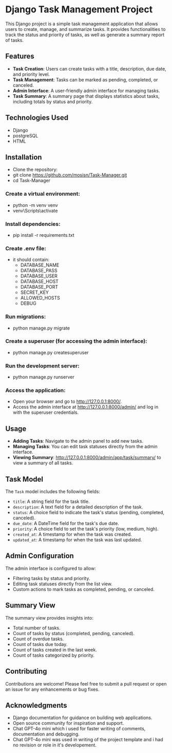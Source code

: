# Django Task Management Project

This Django project is a simple task management application that allows users to create, manage, and summarize tasks. It provides functionalities to track the status and priority of tasks, as well as generate a summary report of tasks.

## Features

- **Task Creation**: Users can create tasks with a title, description, due date, and priority level.
- **Task Management**: Tasks can be marked as pending, completed, or canceled.
- **Admin Interface**: A user-friendly admin interface for managing tasks.
- **Task Summary**: A summary page that displays statistics about tasks, including totals by status and priority.

## Technologies Used

- Django
- postgreSQL
- HTML

## Installation

- Clone the repository:
- git clone https://github.com/mosisn/Task-Manager.git
- cd Task-Manager



### Create a virtual environment:
- python -m venv venv
- venv\Scripts\activate



### Install dependencies:
- pip install -r requirements.txt

### Create .env file:
- it should contain:
  - DATABASE_NAME
  - DATABASE_PASS
  - DATABASE_USER
  - DATABASE_HOST
  - DATABASE_PORT
  - SECRET_KEY
  - ALLOWED_HOSTS
  - DEBUG


### Run migrations:
- python manage.py migrate


### Create a superuser (for accessing the admin interface):
- python manage.py createsuperuser


### Run the development server:
- python manage.py runserver


### Access the application:
- Open your browser and go to http://127.0.0.1:8000/.
- Access the admin interface at http://127.0.0.1:8000/admin/ and log in with the superuser credentials.

## Usage

- **Adding Tasks**: Navigate to the admin panel to add new tasks.
- **Managing Tasks**: You can edit task statuses directly from the admin interface.
- **Viewing Summary**: http://127.0.0.1:8000/admin/app/task/summary/ to view a summary of all tasks.

## Task Model

The `Task` model includes the following fields:

- `title`: A string field for the task title.
- `description`: A text field for a detailed description of the task.
- `status`: A choice field to indicate the task's status (pending, completed, canceled).
- `due_date`: A DateTime field for the task's due date.
- `priority`: A choice field to set the task's priority (low, medium, high).
- `created_at`: A timestamp for when the task was created.
- `updated_at`: A timestamp for when the task was last updated.

## Admin Configuration

The admin interface is configured to allow:

- Filtering tasks by status and priority.
- Editing task statuses directly from the list view.
- Custom actions to mark tasks as completed, pending, or canceled.

## Summary View

The summary view provides insights into:

- Total number of tasks.
- Count of tasks by status (completed, pending, canceled).
- Count of overdue tasks.
- Count of tasks due today.
- Count of tasks created in the last week.
- Count of tasks categorized by priority.

## Contributing

Contributions are welcome! Please feel free to submit a pull request or open an issue for any enhancements or bug fixes.


## Acknowledgments

- Django documentation for guidance on building web applications.
- Open source community for inspiration and support.
- Chat GPT-4o mini which i used for faster writing of comments, documentation and debugging.
- Chat GPT-4o mini was used in writing of the project template and i had no revision or role in it's developement. 
